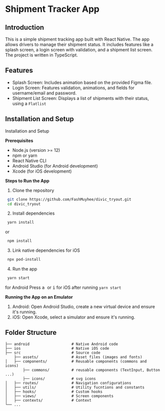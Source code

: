 
# Shipment Tracker App

## Introduction
This is a simple shipment tracking app built with React Native. The app allows drivers to manage their shipment status. It includes features like a splash screen, a login screen with validation, and a shipment list screen. The project is written in TypeScript.
## Features

- Splash Screen: Includes animation based on the provided Figma file.
- Login Screen: Features validation, animations, and fields for username/email and password.
- Shipment List Screen: Displays a list of shipments with their status, using a <code>Flatlist</code>

## Installation and Setup

Installation and Setup

**Prerequisites**

* Node.js (version >= 12)
* npm or yarn
* React Native CLI
* Android Studio (for Android development)
* Xcode (for iOS development)

**Steps to Run the App**

1. Clone the repository

```bash
 git clone https://github.com/FashMuyhee/divic_tryout.git
 cd divic_tryout
```
2. Install dependencies
```bash
 yarn install 
```
or 

```bash
 npm install
```
3. Link native dependencies for iOS

```bash
 npx pod-install
```
4. Run the app
```bash
 yarn start
```
 for Android Press  <kbd> a </kbd> or <kbd>i</kbd> for iOS after running  `yarn start`

**Running the App on an Emulator**
1. Android: Open Android Studio, create a new virtual device and ensure it's running.
2. iOS: Open Xcode, select a simulator and ensure it's running.

   
## Folder Structure

    ├── android                   # Native Android code
    ├── ios                       # Native iOS code
    ├── src                       # Source code
        ├── assets/               # Asset files (images and fonts)
    │   ├── components/           # Reusable components (commons and icons)
            ├── commons/          # reusable components (TextInput, Button ...)
            ├── icons/            # svg icons 
    │   ├── routes/               # Navigation configurations
    │   ├── utils/                # Utility fucntions and constants
    │   ├── hooks/                # Custom hooks
    │   ├── views/                # Screen components
    │   ├── contexts/             # Context 
    └── ...
